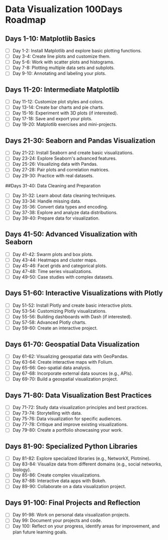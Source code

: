 # Data Visualization 100Days Roadmap

## Days 1-10: Matplotlib Basics

- [ ] Day 1-2: Install Matplotlib and explore basic plotting functions.
- [ ] Day 3-4: Create line plots and customize them.
- [ ] Day 5-6: Work with scatter plots and histograms.
- [ ] Day 7-8: Plotting multiple data sets and subplots.
- [ ] Day 9-10: Annotating and labeling your plots.

## Days 11-20: Intermediate Matplotlib

- [ ] Day 11-12: Customize plot styles and colors.
- [ ] Day 13-14: Create bar charts and pie charts.
- [ ] Day 15-16: Experiment with 3D plots (if interested).
- [ ] Day 17-18: Save and export your plots.
- [ ] Day 19-20: Matplotlib exercises and mini-projects.

## Days 21-30: Seaborn and Pandas Visualization

- [ ] Day 21-22: Install Seaborn and create basic visualizations.
- [ ] Day 23-24: Explore Seaborn's advanced features.
- [ ] Day 25-26: Visualizing data with Pandas.
- [ ] Day 27-28: Pair plots and correlation matrices.
- [ ] Day 29-30: Practice with real datasets.

##Days 31-40: Data Cleaning and Preparation

- [ ] Day 31-32: Learn about data cleaning techniques.
- [ ] Day 33-34: Handle missing data.
- [ ] Day 35-36: Convert data types and encoding.
- [ ] Day 37-38: Explore and analyze data distributions.
- [ ] Day 39-40: Prepare data for visualization.

## Days 41-50: Advanced Visualization with Seaborn

- [ ] Day 41-42: Swarm plots and box plots.
- [ ] Day 43-44: Heatmaps and cluster maps.
- [ ] Day 45-46: Facet grids and categorical plots.
- [ ] Day 47-48: Time series visualizations.
- [ ] Day 49-50: Case studies with complex datasets.

## Days 51-60: Interactive Visualizations with Plotly

- [ ] Day 51-52: Install Plotly and create basic interactive plots.
- [ ] Day 53-54: Customizing Plotly visualizations.
- [ ] Day 55-56: Building dashboards with Dash (if interested).
- [ ] Day 57-58: Advanced Plotly charts.
- [ ] Day 59-60: Create an interactive project.

## Days 61-70: Geospatial Data Visualization

- [ ] Day 61-62: Visualizing geospatial data with GeoPandas.
- [ ] Day 63-64: Create interactive maps with Folium.
- [ ] Day 65-66: Geo-spatial data analysis.
- [ ] Day 67-68: Incorporate external data sources (e.g., APIs).
- [ ] Day 69-70: Build a geospatial visualization project.

## Days 71-80: Data Visualization Best Practices

- [ ] Day 71-72: Study data visualization principles and best practices.
- [ ] Day 73-74: Storytelling with data.
- [ ] Day 75-76: Data visualization for specific audiences.
- [ ] Day 77-78: Critique and improve existing visualizations.
- [ ] Day 79-80: Create a portfolio showcasing your work.

## Days 81-90: Specialized Python Libraries

- [ ] Day 81-82: Explore specialized libraries (e.g., NetworkX, Plotnine).
- [ ] Day 83-84: Visualize data from different domains (e.g., social networks, biology).
- [ ] Day 85-86: Create complex visualizations.
- [ ] Day 87-88: Interactive data apps with Bokeh.
- [ ] Day 89-90: Collaborate on a data visualization project.

## Days 91-100: Final Projects and Reflection

- [ ] Day 91-98: Work on personal data visualization projects.
- [ ] Day 99: Document your projects and code.
- [ ] Day 100: Reflect on your progress, identify areas for improvement, and plan future learning goals.

